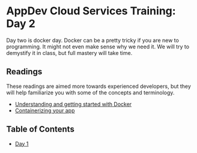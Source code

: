 # AppDev Cloud Services Training: Day 2

Day two is docker day. Docker can be a pretty tricky if you are new to
programming. It might not even make sense why we need it. We will try to
demystify it in class, but full mastery will take time.

## Readings

These readings are aimed more towards experienced developers, but they will help
familiarize you with some of the concepts and terminology.

* [Understanding and getting started with Docker](https://docs.docker.com/get-started/)
* [Containerizing your app](https://lockmedown.com/docker-4-devs-containerizing-app/)

## Table of Contents

* [Day 1][day1]

[day1]: https://github.com/GrinnellAppDev/cloud-services-training/TODO_ADD_DAY_ONE

